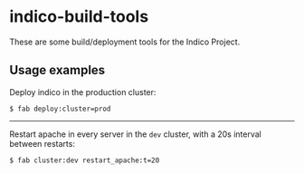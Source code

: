 # indico-build-tools

These are some build/deployment tools for the Indico Project.


## Usage examples


Deploy indico in the production cluster:

    $ fab deploy:cluster=prod

---

Restart apache in every server in the `dev` cluster, with a 20s interval between restarts:

    $ fab cluster:dev restart_apache:t=20